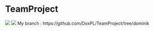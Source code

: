 # TeamProject
<img src = "https://uc4f85cee0119e9bbe50cc704c4c.previews.dropboxusercontent.com/p/thumb/AAXEmqygW5Mco_osCOC86DcyEqagkaVVzKcSidsqtH6ON36_FqsXuvb4BlNBWdhjliQUiXzzXPXmOdpkMZT3qKj92SY-Tv6r-jq68qCCpynXjHap0bWCd3xDL-aU9yB7LeOEQzLZUFppQTsnJsRaON-RZUPMlXgRijyIgYGTr6RjbxXgxmJf4HuAb9b-oZQBs_l0qnBNCHWRzNPdKKZkyWz_Vd7mpzr6EXVcrHAoF19Q7fScBzSsno5-YtSx2P9y-FcMD_Keb0UUEgF9U_aHKe0X/p.png?size=1600x1200&size_mode=3" />
<img src = "https://uc58fc23bad528edb0bbfd575e9e.previews.dropboxusercontent.com/p/thumb/AAWNi7O-Y2qypXNIdWyZFiieEQvoVzFYfagbhRp7P7O-fBpBpBGXqKyrau4x3ZYbO7Ujtg6MTO8W2PIduYwTUUQTDjYAAeKDcTRLDbXN0ihyLVEaVPgbBHQZ1qPK655ypPUsHZxIYO7YhyuKa0nfVWg8B81TrAdzEf5Ty-uwBEv6UYMBV4-hKMzrRG4rcaN6yz464h_V9jA4_yuO_YeEz3LWiT_kW4nz-T_gjg0spV7OB8UHc8Av9qJUEp1XhaWaVZfZmApxhegY2KC0gRbodyZG/p.png?size_mode=5" />
My branch : https://github.com/DoxPL/TeamProject/tree/dominik
